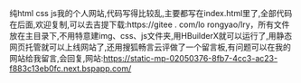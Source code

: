 纯html css js我的个人网站,代码写得比较乱,主要都写在index.html里了,全部代码在后面,欢迎复制,可以去吉提下载:https://gitee . com/lo rongyao/lry，所有文件放在主目录下,不用特意建img、css、js文件夹,用HBuilderX就可以运行了,用静态网页托管就可以上线网站了,还用搜狐畅言云评做了一个留言板,有问题可以在我的网站给我留言,会回复,网站:https://static-mp-02050376-8fb7-4cc3-ac23-f883c13eb0fc.next.bspapp.com/
